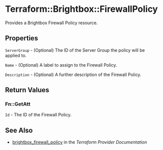 # Terraform::Brightbox::FirewallPolicy

Provides a Brightbox Firewall Policy resource.

## Properties

`ServerGroup` - (Optional) The ID of the Server Group the policy will be applied to.

`Name` - (Optional) A label to assign to the Firewall Policy.

`Description` - (Optional) A further description of the Firewall Policy.


## Return Values

### Fn::GetAtt

`Id` - The ID of the Firewall Policy.

## See Also

* [brightbox_firewall_policy](https://www.terraform.io/docs/providers/brightbox/r/firewall_policy.html) in the _Terraform Provider Documentation_